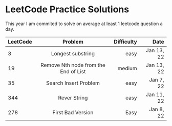 # LeetCode Practice Solutions

This year I am commited to solve on average at least 1 leetcode question a day.


| LeetCode | Problem          | Difficulty  | Date |
| -------- |:---------------: | -----------:| ----: |
| 3        | Longest substring|  easy       | Jan 13, 22 |
| 19       | Remove Nth node from the End of List| medium | Jan 13, 22|
| 35       | Search Insert Problem | easy | Jan 7, 22|
| 344      | Rever String     |  easy       | Jan 11, 22|
| 278      | First Bad Version | Easy |Jan 8, 22|

